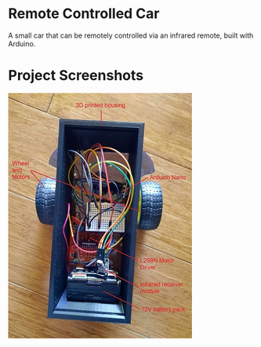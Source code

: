 # Remote Controlled Car
A small car that can be remotely controlled via an infrared remote, built with Arduino.

# Project Screenshots
[![cartop](images/cartop.jpg)](https://github.com/JeffreyZhu38/Remote-Controlled-Car/blob/d14c988486736ab5c8053cd366d076fd9f309d44/images/cartop.jpg)
